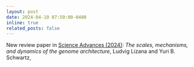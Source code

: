 ```yaml
---
layout: post
date: 2024-04-10 07:59:00-0400
inline: true
related_posts: false
---
```


New review paper in [Science Advances (2024)](https://www.science.org/doi/full/10.1126/sciadv.adm8167): *The scales, mechanisms, and dynamics of the genome architecture*, Ludvig Lizana and Yuri B. Schwartz, 
